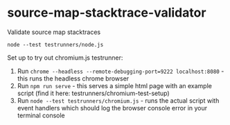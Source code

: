 # source-map-stacktrace-validator

Validate source map stacktraces

`node --test testrunners/node.js`

Set up to try out chromium.js testrunner:

1. Run `chrome --headless --remote-debugging-port=9222 localhost:8080` - this runs the headless chrome browser
2. Run `npm run serve` - this serves a simple html page with an example script (find it here: testrunners/chromium-test-setup)
3. Run `node --test testrunners/chromium.js` - runs the actual script with event handlers which should log the browser console error in your terminal console 
